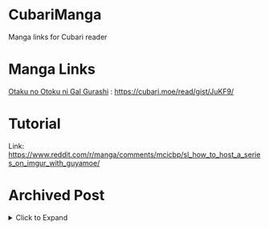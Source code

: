 # CubariManga
Manga links for Cubari reader

# Manga Links

[Otaku no Otoku ni Gal Gurashi](/OtakuNiOtokuNaGal) : https://cubari.moe/read/gist/JuKF9/

# Tutorial
Link: https://www.reddit.com/r/manga/comments/mcicbp/sl_how_to_host_a_series_on_imgur_with_guyamoe/

# Archived Post
<details>
<summary>Click to Expand</summary>
Just wanna start off saying that this guide is for getting multiple chapters under one link for a series using [guya.moe](https://guya.moe), not just for viewing a single chapter. The devs talked about this in the mangadex discord server but no one made a guide, so I tried making one. Some parts of this guide are taken from [u/Kawaii\_Loli\_Imouto](/u/Kawaii_Loli_Imouto/)'s guide.

Uploading to Imgur

*   Before Starting make sure you have created an [imgur](https://imgur.com/) account and a [github](https://github.com/) account
    
*   Export your manga chapter to a folder somewhere (and order/zeropad the filenames properly).
    
*   Go to Imgur and hit the green "New post" button on the top left. Then hit the "Choose Photo/Video" button and navigate to the folder your images are..
    
*   A file explorer window should have popped up. Select the very last image of the chapter, hold shift, and then click on the very first image of the chapter. In the "file name" field at the bottom, you should see the file names in the correct order.
    
*   Hit "open" and wait for the files to upload. After this is done, name your gallery (and you can choose either community or hidden)
    
*   Repeat this for all the chapters you want hosted.
    

Initial Setup

*   Next go to github and press the green “New” button on the top left. Then name the repository and make sure it’s public (you can skip the “initialize this repository with:” section) and create the repository
    
*   Next, click “creating a new file” in the quick setup section. Give the file any name that you want, but make sure the name is something that you won’t change (everytime you change the name, it’ll change the url link)
    
*   In the “edit the new file” field paste this code.
    

  
```json
    {
      "title": "<manga title>",
      "description": "<manga description>",
      "artist": "<manga artist>",
      "author": "<manga author>",
      "cover": "<mangacoverurl.jpg>",
      "chapters": {
        "<chapter number>": {
          "title": "<chapter name>",
          "volume": "<volume number>",
          "groups": {
            "<group name>": "/proxy/api/imgur/chapter/<imgur id>/"
          },
          "last_updated": "1616368746"
        },
      }
    }
```

*   Then fill out every field that has <> around it. For the <imgur id> field, go to imgur and take the Imgur ID (the alphanumeric string after `imgur.com/a/` in the url) of the first chapter that you want to host and paste it. Once this is done, make sure to remove the last comma in the code and click “commit new file”
    
*   Next, go back to the file, click “raw” and then copy the url. Go to [git.io](https://git.io/), paste the url and shorten it. Copy the git id of this url (it’s the string of letters after `https://git.io/` in the url) and paste this id in `https://guya.moe/proxy/gist/<git id>/` (replace the <git id> field). This will be your permanent url for your manga series (as long as you don’t change the name of the github file.
    

Adding more chapters

*   Go back to the github code that you wrote earlier and edit it (pencil icon).
    
*   Reinsert the comma after the bracket right below “last updated”
    
*   In a new line right above the last two brackets, paste this code and change the fields to match the info of the chapter you're adding (make sure you change the imgur id to match the chapter)
    
```json
       "<chapter number>": {
          "title": "<chapter name>",
          "volume": "<volume number>",
          "groups": {
            "<group name>": "/proxy/api/imgur/chapter/<imgur id>/"
          },
          "last_updated": "1616368746"
        },
```
  

*   Repeat this for each chapter that you want to add
    
*   Once you finish with all the chapters, remove the last comma at the end of the code and click commit changes.
    
*   When you go back to your guya url, it should be updated with the new chapters.
    

If you have any errors or want it to be formatted better, copy your github code and run it through the [jsonformatter](https://jsonformatter.curiousconcept.com/#). This will automatically fix errors and tell you where they’re at. Then replace the contents of the GitHub file with the formatted json data.

Edit: If you want to add info about the time of the upload, replace "1616368746" with a unixtimestamp from [unixtimestamp.com](https://unixtimestamp.com)

Edit 2: If you want a custom git id, change the name of your github file (this is to break the old git.io id). Then copy the command below and put the raw url of the github file after "url="

Put the custom git id name you want after "code="

    curl https://git.io/ -i -F "url=<Paste Raw Url Here>" -F "code=<newgitid>"
    

Then copy the edited version of the command and paste it in Command Prompt (or Terminal on Mac + Linux). Your new git id is what you put in the "code=<new git id>". If this doesn't work, you either need to install curl for your system, or you already have a git id linked to your github file's name (which means you need to rename your github file).

Edit 3: If you have hundreds of chapters that need to be uploaded at once, you could also use Google Drive or Amazon S3 (using a [script](https://github.com/KojoZero/CubariS3JsonCreator))

Here is an example: [Bleach Colored](https://cubari.moe/read/gist/BleachColored)

</details>
